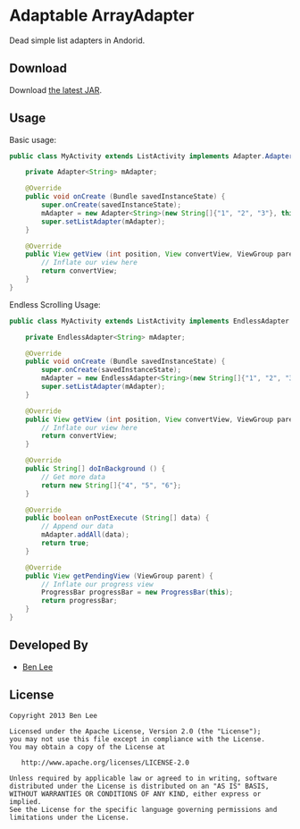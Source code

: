 Adaptable ArrayAdapter
============

Dead simple list adapters in Andorid.


Download
------------
Download [the latest JAR](https://raw.github.com/Bencodes/Adaptable-Adapter/downloads/adapter.jar).



Usage
------------
Basic usage:

```java
public class MyActivity extends ListActivity implements Adapter.AdapterListener {

	private Adapter<String> mAdapter;

	@Override
	public void onCreate (Bundle savedInstanceState) {
		super.onCreate(savedInstanceState);
		mAdapter = new Adapter<String>(new String[]{"1", "2", "3"}, this);
		super.setListAdapter(mAdapter);
	}

	@Override
	public View getView (int position, View convertView, ViewGroup parent) {
		// Inflate our view here
		return convertView;
	}
}
```

Endless Scrolling Usage:

```java
public class MyActivity extends ListActivity implements EndlessAdapter.EndlessAdapterListener<String[]> {

	private EndlessAdapter<String> mAdapter;

	@Override
	public void onCreate (Bundle savedInstanceState) {
		super.onCreate(savedInstanceState);
		mAdapter = new EndlessAdapter<String>(new String[]{"1", "2", "3"}, this);
		super.setListAdapter(mAdapter);
	}

	@Override
	public View getView (int position, View convertView, ViewGroup parent) {
		// Inflate our view here
		return convertView;
	}

	@Override
	public String[] doInBackground () {
		// Get more data
		return new String[]{"4", "5", "6"};
	}

	@Override
	public boolean onPostExecute (String[] data) {
		// Append our data
		mAdapter.addAll(data);
		return true;
	}

	@Override
	public View getPendingView (ViewGroup parent) {
		// Inflate our progress view
		ProgressBar progressBar = new ProgressBar(this);
		return progressBar;
	}
}
```


Developed By
--------

* [Ben Lee](mailto:ben@ben.cm)



License
--------
    Copyright 2013 Ben Lee

    Licensed under the Apache License, Version 2.0 (the "License");
    you may not use this file except in compliance with the License.
    You may obtain a copy of the License at

       http://www.apache.org/licenses/LICENSE-2.0

    Unless required by applicable law or agreed to in writing, software
    distributed under the License is distributed on an "AS IS" BASIS,
    WITHOUT WARRANTIES OR CONDITIONS OF ANY KIND, either express or implied.
    See the License for the specific language governing permissions and
    limitations under the License.
